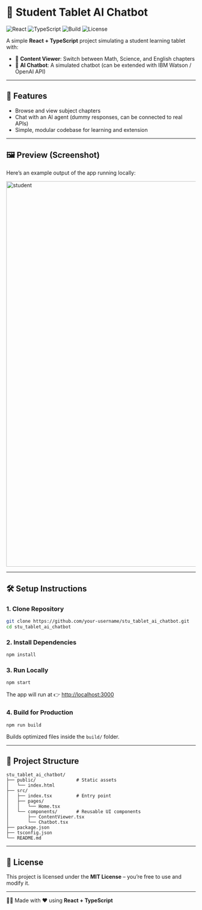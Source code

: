 
# 📘 Student Tablet AI Chatbot

![React](https://img.shields.io/badge/React-18-blue?logo=react)
![TypeScript](https://img.shields.io/badge/TypeScript-4.0-blue?logo=typescript)
![Build](https://img.shields.io/badge/build-passing-brightgreen)
![License](https://img.shields.io/badge/license-MIT-green)

A simple **React + TypeScript** project simulating a student learning tablet with:

* 📖 **Content Viewer**: Switch between Math, Science, and English chapters
* 🤖 **AI Chatbot**: A simulated chatbot (can be extended with IBM Watson / OpenAI API)

---

## 🚀 Features

* Browse and view subject chapters
* Chat with an AI agent (dummy responses, can be connected to real APIs)
* Simple, modular codebase for learning and extension

---

## 🖼️ Preview (Screenshot)

Here’s an example output of the app running locally:

<img width="1536" height="1024" alt="student" src="https://github.com/user-attachments/assets/6bbf7f55-9741-4e93-bbb9-4317d8e996bb" />

---

## 🛠️ Setup Instructions

### 1. Clone Repository

```bash
git clone https://github.com/your-username/stu_tablet_ai_chatbot.git
cd stu_tablet_ai_chatbot
```

### 2. Install Dependencies

```bash
npm install
```

### 3. Run Locally

```bash
npm start
```

The app will run at 👉 [http://localhost:3000](http://localhost:3000)

### 4. Build for Production

```bash
npm run build
```

Builds optimized files inside the `build/` folder.

---

## 📂 Project Structure

```
stu_tablet_ai_chatbot/
├── public/               # Static assets
│   └── index.html
├── src/
│   ├── index.tsx         # Entry point
│   ├── pages/
│   │   └── Home.tsx
│   └── components/       # Reusable UI components
│       ├── ContentViewer.tsx
│       └── Chatbot.tsx
├── package.json
├── tsconfig.json
└── README.md
```

---

## 📜 License

This project is licensed under the **MIT License** – you’re free to use and modify it.

---

👨‍💻 Made with ❤️ using **React + TypeScript**

